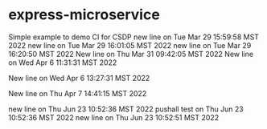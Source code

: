 # express-microservice

Simple example to demo CI for CSDP
new line on Tue Mar 29 15:59:58 MST 2022
new line on Tue Mar 29 16:01:05 MST 2022
new line on Tue Mar 29 16:20:50 MST 2022
New line on Thu Mar 31 09:42:05 MST 2022
New line on Wed Apr  6 11:31:31 MST 2022

New line on Wed Apr  6 13:27:31 MST 2022

New line on Thu Apr  7 14:41:15 MST 2022

new line on Thu Jun 23 10:52:36 MST 2022 pushall test on Thu Jun 23 10:52:36 MST 2022
new line on Thu Jun 23 10:52:51 MST 2022
